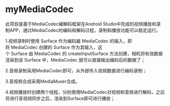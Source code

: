 # myMediaCodec
此项目是基于MediaCodec编解码框架在Android Studio中完成的视频播放和录制APP，通过MediaCodec的编码和解码过程，录制和播放功能可以稳定运行。

1.视频录制时使用 Surface 作为编码器 MediaCodec 的输入，即将 MediaCodec 创建的 Surface 作为其输入，这个 Surface 由 MediaCodec 的 createInputSurface 方法创建，相机将有效数据渲染到该 Surface 中，MediaCodec 就可以直接输出编码后的数据了；

2.音频录制采用MediaCodec即可，从外部传入视频数据进行编码录制；

3.音视频合成采用MediaMuxer合成。

4.视频播放时创建两个线程，分别使用MediaCodec对视频和音频进行解码，之后将进行音视频同步之后，渲染到Surface即可进行播放；
